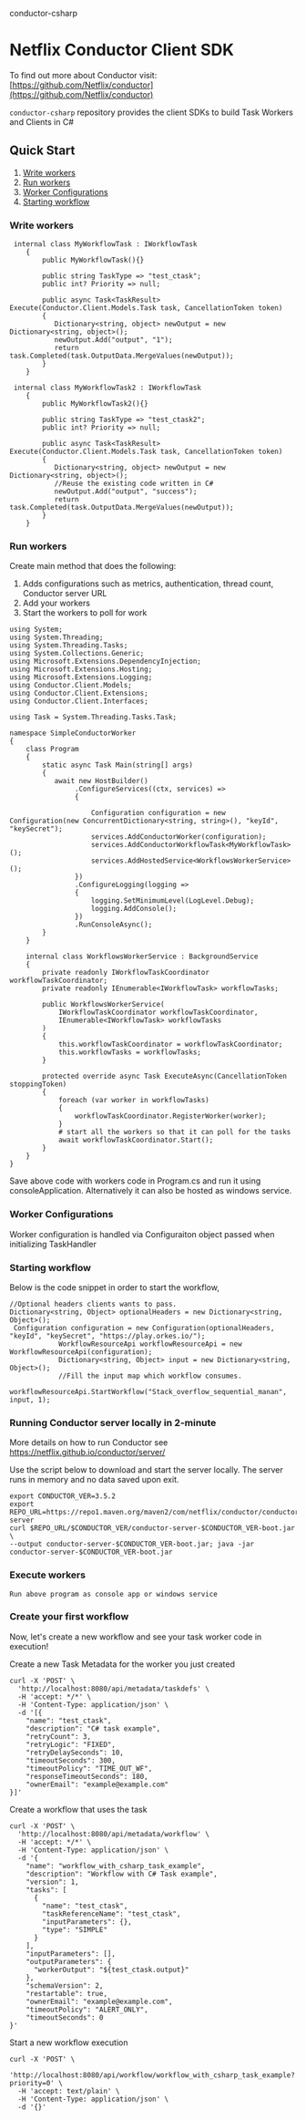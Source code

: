 conductor-csharp
# Netflix Conductor Client SDK

To find out more about Conductor visit: [https://github.com/Netflix/conductor](https://github.com/Netflix/conductor)

`conductor-csharp` repository provides the client SDKs to build Task Workers and Clients in C#

## Quick Start

1. [Write workers](#Write-workers)
2. [Run workers](#Run-workers)
3. [Worker Configurations](#Worker-Configurations)
4. [Starting workflow](#Starting-workflow)


### Write workers  

```
 internal class MyWorkflowTask : IWorkflowTask
    {
        public MyWorkflowTask(){}

        public string TaskType => "test_ctask";
        public int? Priority => null;

        public async Task<TaskResult> Execute(Conductor.Client.Models.Task task, CancellationToken token)
        {
           Dictionary<string, object> newOutput = new Dictionary<string, object>();
           newOutput.Add("output", "1");
           return task.Completed(task.OutputData.MergeValues(newOutput));
        }
    }

 internal class MyWorkflowTask2 : IWorkflowTask
    {
        public MyWorkflowTask2(){}

        public string TaskType => "test_ctask2";
        public int? Priority => null;

        public async Task<TaskResult> Execute(Conductor.Client.Models.Task task, CancellationToken token)
        {
           Dictionary<string, object> newOutput = new Dictionary<string, object>();
           //Reuse the existing code written in C#
           newOutput.Add("output", "success");
           return task.Completed(task.OutputData.MergeValues(newOutput));
        }
    }
```

### Run workers
Create main method that does the following:
1. Adds configurations such as metrics, authentication, thread count, Conductor server URL
2. Add your workers
3. Start the workers to poll for work
```
using System;
using System.Threading;
using System.Threading.Tasks;
using System.Collections.Generic;
using Microsoft.Extensions.DependencyInjection;
using Microsoft.Extensions.Hosting;
using Microsoft.Extensions.Logging;
using Conductor.Client.Models;
using Conductor.Client.Extensions;
using Conductor.Client.Interfaces;

using Task = System.Threading.Tasks.Task;

namespace SimpleConductorWorker
{
    class Program
    {
        static async Task Main(string[] args)
        {
           await new HostBuilder()
                .ConfigureServices((ctx, services) =>
                {

                    Configuration configuration = new Configuration(new ConcurrentDictionary<string, string>(), "keyId", "keySecret");
                    services.AddConductorWorker(configuration);
                    services.AddConductorWorkflowTask<MyWorkflowTask>();
                    services.AddHostedService<WorkflowsWorkerService>();
                })
                .ConfigureLogging(logging =>
                {
                    logging.SetMinimumLevel(LogLevel.Debug);
                    logging.AddConsole();
                })
                .RunConsoleAsync();
        }
    }

    internal class WorkflowsWorkerService : BackgroundService
    {
        private readonly IWorkflowTaskCoordinator workflowTaskCoordinator;
        private readonly IEnumerable<IWorkflowTask> workflowTasks;

        public WorkflowsWorkerService(
            IWorkflowTaskCoordinator workflowTaskCoordinator,
            IEnumerable<IWorkflowTask> workflowTasks
        )
        {
            this.workflowTaskCoordinator = workflowTaskCoordinator;
            this.workflowTasks = workflowTasks;
        }

        protected override async Task ExecuteAsync(CancellationToken stoppingToken)
        {
            foreach (var worker in workflowTasks)
            {
                workflowTaskCoordinator.RegisterWorker(worker);
            }
            # start all the workers so that it can poll for the tasks
            await workflowTaskCoordinator.Start();
        }
    }
}
```
Save above code with workers code in Program.cs and run it using consoleApplication.
Alternatively it can also be hosted as windows service.

### Worker Configurations
Worker configuration is handled via Configuraiton object passed when initializing TaskHandler

### Starting workflow
Below is the code snippet in order to start the workflow,
```
//Optional headers clients wants to pass.
Dictionary<string, Object> optionalHeaders = new Dictionary<string, Object>();
 Configuration configuration = new Configuration(optionalHeaders, "keyId", "keySecret", "https://play.orkes.io/");
            WorkflowResourceApi workflowResourceApi = new WorkflowResourceApi(configuration);
            Dictionary<string, Object> input = new Dictionary<string, Object>();
            //Fill the input map which workflow consumes.
            workflowResourceApi.StartWorkflow("Stack_overflow_sequential_manan", input, 1);
```

### Running Conductor server locally in 2-minute
More details on how to run Conductor see https://netflix.github.io/conductor/server/ 

Use the script below to download and start the server locally.  The server runs in memory and no data saved upon exit.
```shell
export CONDUCTOR_VER=3.5.2
export REPO_URL=https://repo1.maven.org/maven2/com/netflix/conductor/conductor-server
curl $REPO_URL/$CONDUCTOR_VER/conductor-server-$CONDUCTOR_VER-boot.jar \
--output conductor-server-$CONDUCTOR_VER-boot.jar; java -jar conductor-server-$CONDUCTOR_VER-boot.jar 
```
### Execute workers
```
Run above program as console app or windows service
```

### Create your first workflow
Now, let's create a new workflow and see your task worker code in execution!

Create a new Task Metadata for the worker you just created

```shell
curl -X 'POST' \
  'http://localhost:8080/api/metadata/taskdefs' \
  -H 'accept: */*' \
  -H 'Content-Type: application/json' \
  -d '[{
    "name": "test_ctask",
    "description": "C# task example",
    "retryCount": 3,
    "retryLogic": "FIXED",
    "retryDelaySeconds": 10,
    "timeoutSeconds": 300,
    "timeoutPolicy": "TIME_OUT_WF",
    "responseTimeoutSeconds": 180,
    "ownerEmail": "example@example.com"
}]'
```

Create a workflow that uses the task
```shell
curl -X 'POST' \
  'http://localhost:8080/api/metadata/workflow' \
  -H 'accept: */*' \
  -H 'Content-Type: application/json' \
  -d '{
    "name": "workflow_with_csharp_task_example",
    "description": "Workflow with C# Task example",
    "version": 1,
    "tasks": [
      {
        "name": "test_ctask",
        "taskReferenceName": "test_ctask",
        "inputParameters": {},
        "type": "SIMPLE"
      }
    ],
    "inputParameters": [],
    "outputParameters": {
      "workerOutput": "${test_ctask.output}"
    },
    "schemaVersion": 2,
    "restartable": true,
    "ownerEmail": "example@example.com",
    "timeoutPolicy": "ALERT_ONLY",
    "timeoutSeconds": 0
}'
```

Start a new workflow execution
```shell
curl -X 'POST' \
  'http://localhost:8080/api/workflow/workflow_with_csharp_task_example?priority=0' \
  -H 'accept: text/plain' \
  -H 'Content-Type: application/json' \
  -d '{}'
```